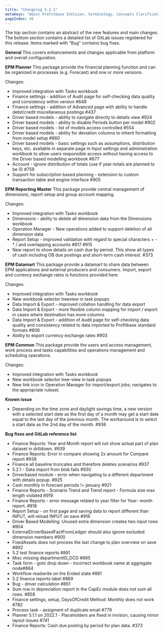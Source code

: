```yaml
---
title: "Changelog 5.2.1"
metaKeys: "About Profitbase InVision, terminology, Concepts Clarification, Platform ,Customer solution, Product, EPM suite, Business module, Base package, Configuration, Modification, Custom, Work Process/process, Version, Task, Settings, Calculation, Planning vs budget/forecast, Sandbox, Planner, Standard Planner, Extended Planner, Simulation, Sensitivity, Analysis, Assumption, Blueprint, Blueprint solution, Package, Template, Data Mart, Data Pool, Compound View, InVision Solution, Platform upgrade, Package upgrade, Synonym, Cloning of solution, Partner, Implementation, Referral, Full, InVision "
pageIndex: 98
---
```

The top section contains an abstract of the new features and main changes. The bottom section contains a detailed list of GitLab issues registered for this release. Items marked with "Bug" contains bug fixes.

**General**
This covers enhancements and changes applicable from platform and overall configuration.

**EPM Planner**
This package provide the financial planning function and can be organized in processes (e.g. Forecast) and one or more versions.

Changes:
- Improved integration with Tasks workbook
- Finance settings - addition of Audit page for self-checking data quality and consistency within version #848
- Finance settings - addition of Advanced page with ability to handle debit/credit miscellaneous postings #437
- Driver based models - ability to navigate directly to details view #924
- Driver based models - ability to disable Periods button per model #902
- Driver based models - list of models access controlled #554
- Driver based models - ability for deviation columns to inherit formatting from model setup  #860
- Driver based models - basic settings such as assumptions, distribution keys, etc. available in separate page in Input settings and administration workbook to allow users responsible access without having access to the Driver based modelling workbook #877
- Account - ignore distribution of totals (use if year-totals are planned to be 0) #759
- Support for subscription based planning - extension to custom transaction table and engine interface #905

**EPM Reporting Master**
This package provide central management of dimensions, report setup and group account mapping.

Changes:
- Improved integration with Tasks workbook
- Dimensions - ability to delete all dimension data from the Dimensions workbook
- Operation Manager - New operations added to support deletion of all dimension data
- Report Setup - improved validation with regard to special characters + - * / and overlapping accounts  #917 #915
- New report to show details on cash due by period. This show all types of cash including OB due postings and short-term cash interest. #373

**EPM Datamart**
This package provide a datamart to share data between EPM applications and external producers and consumers. Import, export and currency exchange rates is functions provided here.

Changes:
- Improved integration with Tasks workbook
- New workbook selector treeview in task popups
- Data Import & Export - improved collation handling for data export
- Data Import & Export - more flexible column mapping for import / export in cases where destination has more columns
- Data Import & Export - addition of Audit page for self-checking data quality and consistency related to data imported to Profitbase standard formats #806
- Ability to export currency exchange rates #903

**EPM Common**
This package provide the users and access management, work process and tasks capabilities and operations management and scheduling operations.

Changes:
- Improved integration with Tasks workbook
- New workbook selector tree-view in task popups
- New link icon in Operation Manager for import/export jobs; navigates to the appropriate ruleset.

**Known issue**
- Depending on the time zone and daylight savings time, a new version with a selected start date as the first day of a month may get a start date equal to the last day of the previous month. The workaround is to select a start date as the 2nd day of the month. #936

**Bug fixes and GitLab reference list**
- Finance Reports: Year and Month report will not show actual part of plan dataset in drilldown. #939
- Finance Reports: Error in compare showing 2x amount for Compare report #938
- Finance all baseline truncates and therefore deletes scenarios #937
- 5.2.1 - Data import from blob fails #930
- Driverbased module - error when navigating to a different department with details popup. #925
- Cash monthly in forecast periods != january #921
- Finance Reports - Scenario Trend and Trend report - Formula size max length violated #919
- Finance Reports - error message related to year filter for Year- month report. #918
- Report Setup - on first page and saving data to report different than INPUT, will reload INPUT on save #916
- Driver Based Modelling: Unused extra dimension creates two input rows #904
- ExternalDriverBasedFactFromLedger should also ignore excluded dimension members #900
- FixedAssets does not process the last change to plan overview on save #892
- 5.2 test finance reports #891
- Misc missing departmentID_DCD #885
- Task form - goto drop down - incorrect workbook name at aggregate node#884
- Workflow readwrite on the Ended state #881
- 5.2 finance reports label #869
- Bug - driver calculation #861
- Sum row in depreciation report in the CapEx module does not sum all rows. #858
- Finance settings, setup, DaysOfCredit Method: Monthly does not work #782
- Process task - assigment of duplicate email #779
- Planner 5.1.1 on 2022.1 - Placeholders are fixed in invision, causing minor layout issues #741
- Finance Reports: Cash due posting by period for plan data. #373
